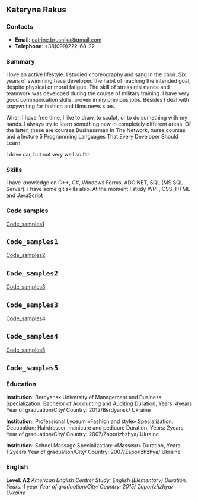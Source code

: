 ## Kateryna Rakus

### Contacts
- __Email__: catrine.brusnika@gmail.com
- __Telephone__: +38(099)222-68-22

### Summary
I love an active lifestyle. I studied choreography and sang in the choir.
Six years of swimming have developed the habit of reaching the intended goal, despite physical or moral fatigue. The skill of stress resistance and teamwork was developed during the course of military training. I have very good communication skills, proven in my previous jobs. Besides I deal with copywriting for fashion and films news sites.

When I have free time, I like to draw, to sculpt, or to do something with my hands. I always try to learn something new in completely different areas. Of the latter, these are courses Businessman In The Network, nurse courses and a lecture 5 Programming Languages That Every Developer Should Learn.

I drive car, but not very well so far. 

### Skills
I have knowledge on C++, C#, Windows Forms, ADO.NET, SQL (MS SQL Server). I have some git skills also. At the moment I study WPF, CSS, HTML and JavaScript
### Code samples
[Code_samples1](https://github.com/Kateryna-13/delivery-food.git)
## `Code_samples1`
[Code_samples2](https://drive.google.com/file/d/13zpb05Su4ir1zJOpEYJZw0G1JRfOaQzl/view?usp=sharing)
## `Code_samples2`
[Code_samples3](https://drive.google.com/file/d/1pjY00JZ634kPSiNZhJoGNA9Z_X4lAsH5/view?usp=sharing)
## `Code_samples3`
[Code_samples4](https://drive.google.com/file/d/1RzxMQ_gs0WQBbFw_wbCNMCXNTPRp_7X6/view?usp=sharing)
## `Code_samples4`
[Code_samples5](https://drive.google.com/file/d/1FuqKqikaOZ1NWdldrAkpzDUX11wA7JZP/view?usp=sharing)
## `Code_samples5`

### Education
**Institution:** Berdyansk University of Management and Business Specialization: Bachelor of Accounting and Auditing Duration, Years: 4years Year of graduation/City/ Country: 2012/Berdyansk/ Ukraine

**Institution:** Professional Lyceum «Fashion and style» Specialization: Occupation: Hairdresser, manicure and pedicure Duration, Years: 2years Year of graduation/City/ Country: 2007/Zaporizhzhya/ Ukraine

**Institution:** School Massage Specialization: «Masseur» Duration, Years: 1.2years Year of graduation/City/ Country: 2007/Zaporizhzhya/ Ukraine
### English
**Level: A2**
*American English Centrer Study: English (Elementary) Duration, Years: 1 year Year of graduation/City/ Country: 2015/ Zaporizhzhya/ Ukraine*
